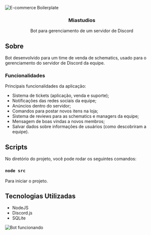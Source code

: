 <img alt="E-commerce Boilerplate" src="https://i.imgur.com/av1bCjN.png"/>

<h3 align="center">
    Miastudios
</h3>

<p align="center">Bot para gerenciamento de um servidor de Discord</p>

## Sobre 

Bot desenvolvido para um time de venda de schematics, usado para o gerenciamento do servidor de Discord da equipe.

### Funcionalidades

Principais funcionalidades da aplicação: 

- Sistema de tickets (aplicação, venda e suporte);
- Notificações das redes sociais da equipe;
- Anúncios dentro do servidor;
- Comandos para postar novos itens na loja;
- Sistema de reviews para as schematics e managers da equipe;
- Mensagem de boas vindas a novos membros;
- Salvar dados sobre informações de usuários (como descobriram a equipe).

## Scripts

No diretório do projeto, você pode rodar os seguintes comandos:

### `node src`  
Para iniciar o projeto.


## Tecnologias Utilizadas 

- NodeJS
- Discord.js
- SQLite

<img alt="Bot funcionando" src="https://i.imgur.com/iRk1u1e.png"/>
